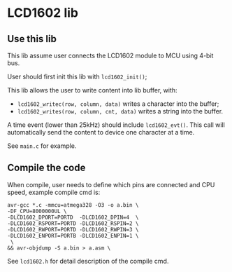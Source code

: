 # LCD1602 lib

## Use this lib

This lib assume user connects the LCD1602 module to MCU using 4-bit bus. 

User should first init this lib with ```lcd1602_init()```;

This lib allows the user to write content into lib buffer, with:
- ```lcd1602_writec(row, column, data)``` writes a character into the buffer;
- ```lcd1602_writes(row, column, cnt, data)``` writes a string into the buffer.

A time event (lower than 25kHz) should include ```lcd1602_evt()```. This call will automatically send the content to device one character at a time. 

See ```main.c``` for example. 

## Compile the code

When compile, user needs to define which pins are connected and CPU speed, example compile cmd is:
```
avr-gcc *.c -mmcu=atmega328 -O3 -o a.bin \
-DF_CPU=8000000UL \
-DLCD1602_DPORT=PORTD  -DLCD1602_DPIN=4  \
-DLCD1602_RSPORT=PORTD -DLCD1602_RSPIN=2 \
-DLCD1602_RWPORT=PORTD -DLCD1602_RWPIN=3 \
-DLCD1602_ENPORT=PORTB -DLCD1602_ENPIN=1 \
 \
&& avr-objdump -S a.bin > a.asm \
```
See ```lcd1602.h``` for detail description of the compile cmd.
